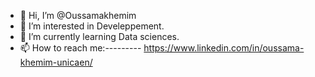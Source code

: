 - 👋 Hi, I’m @Oussamakhemim
- 👀 I’m interested in Develeppement.
- 🌱 I’m currently learning Data sciences.
- 📫 How to reach me:--------- https://www.linkedin.com/in/oussama-khemim-unicaen/

<!---
Oussamakhemim/Oussamakhemim is a ✨ special ✨ repository because its `README.md` (this file) appears on your GitHub profile.
You can click the Preview link to take a look at your changes.
--->
